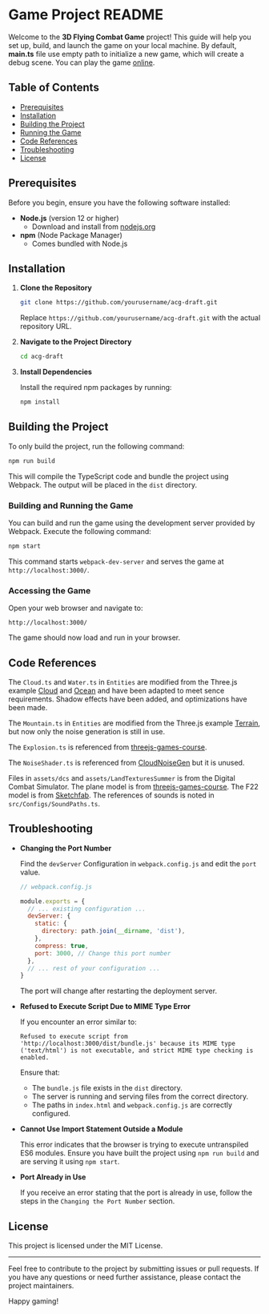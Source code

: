 # Game Project README

Welcome to the **3D Flying Combat Game** project! This guide will help you set up, build, and launch the game on your local machine.
By default, **main.ts** file use empty path to initialize a new game, which will create a debug scene.
You can play the game [online](https://Whaooooo.github.io/acg-draft/).

## Table of Contents

- [Prerequisites](#prerequisites)
- [Installation](#installation)
- [Building the Project](#building-the-project)
- [Running the Game](#running-the-game)
- [Code References](#code-references)
- [Troubleshooting](#troubleshooting)
- [License](#license)

## Prerequisites

Before you begin, ensure you have the following software installed:

- **Node.js** (version 12 or higher)
  - Download and install from [nodejs.org](https://nodejs.org/)
- **npm** (Node Package Manager)
  - Comes bundled with Node.js

## Installation

1. **Clone the Repository**

   ```bash
   git clone https://github.com/yourusername/acg-draft.git
   ```

   Replace `https://github.com/yourusername/acg-draft.git` with the actual repository URL.

2. **Navigate to the Project Directory**

   ```bash
   cd acg-draft
   ```

3. **Install Dependencies**

   Install the required npm packages by running:

   ```bash
   npm install
   ```

## Building the Project

To only build the project, run the following command:

```bash
npm run build
```

This will compile the TypeScript code and bundle the project using Webpack. The output will be placed in the `dist` directory.

### Building and Running the Game

You can build and run the game using the development server provided by Webpack. Execute the following command:

```bash
npm start
```

This command starts `webpack-dev-server` and serves the game at `http://localhost:3000/`.

### Accessing the Game

Open your web browser and navigate to:

```
http://localhost:3000/
```

The game should now load and run in your browser.

## Code References

The `Cloud.ts` and `Water.ts` in `Entities` are modified from the Three.js example [Cloud](https://threejs.org/examples/webgl_volume_cloud.html) and [Ocean](https://threejs.org/examples/webgl_shaders_ocean.html) and have been adapted to meet sence requirements. Shadow effects have been added, and optimizations have been made.

The `Mountain.ts` in `Entities` are modified from the Three.js example [Terrain](https://threejs.org/examples/webgl_geometry_terrain_raycast.html), but now only the noise generation is still in use.

The `Explosion.ts` is referenced from [threejs-games-course](https://github.com/NikLever/threejs-games-course/blob/master/complete/lecture5_6/Explosion.js).

The `NoiseShader.ts` is referenced from [CloudNoiseGen](https://github.com/Fewes/CloudNoiseGen) but it is unused.

Files in `assets/dcs` and `assets/LandTexturesSummer` is from the Digital Combat Simulator.
The plane model is from [threejs-games-course](https://github.com/NikLever/threejs-games-course).
The F22 model is from [Sketchfab](https://sketchfab.com/3d-models/lockheed-martin-f-22-raptor-204d1c74d6c44c049e167887943f1eb2).
The references of sounds is noted in `src/Configs/SoundPaths.ts`.

## Troubleshooting

- **Changing the Port Number**

  Find the `devServer` Configuration in `webpack.config.js` and edit the `port` value.

  ```javascript
  // webpack.config.js

  module.exports = {
    // ... existing configuration ...
    devServer: {
      static: {
        directory: path.join(__dirname, 'dist'),
      },
      compress: true,
      port: 3000, // Change this port number
    },
    // ... rest of your configuration ...
  }
  ```

  The port will change after restarting the deployment server.

- **Refused to Execute Script Due to MIME Type Error**

  If you encounter an error similar to:

  ```
  Refused to execute script from 'http://localhost:3000/dist/bundle.js' because its MIME type ('text/html') is not executable, and strict MIME type checking is enabled.
  ```

  Ensure that:

  - The `bundle.js` file exists in the `dist` directory.
  - The server is running and serving files from the correct directory.
  - The paths in `index.html` and `webpack.config.js` are correctly configured.

- **Cannot Use Import Statement Outside a Module**

  This error indicates that the browser is trying to execute untranspiled ES6 modules. Ensure you have built the project using `npm run build` and are serving it using `npm start`.

- **Port Already in Use**

  If you receive an error stating that the port is already in use, follow the steps in the `Changing the Port Number` section.

## License

This project is licensed under the MIT License.

---

Feel free to contribute to the project by submitting issues or pull requests. If you have any questions or need further assistance, please contact the project maintainers.

Happy gaming!
